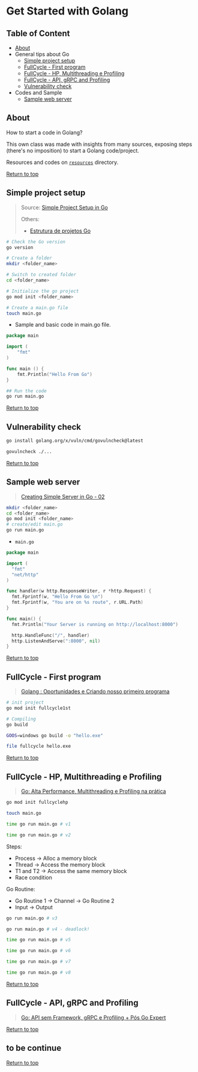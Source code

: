 # Get Started with Golang

## Table of Content

- [About](#about)
- General tips about Go
  - [Simple project setup](#simple-project-setup)
  - [FullCycle - First program](#fullcycle---first-program)
  - [FullCycle - HP, Multithreading e Profiling](#fullcycle---hp-multithreading-e-profiling)
  - [FullCycle - API, gRPC and Profiling](#fullcycle---api-grpc-and-profiling)
  - [Vulnerability check](#vulnerability-check)
- Codes and Sample
  - [Sample web server](#sample-web-server)

## About

How to start a code in Golang?

This own class was made with insights from many sources, exposing steps (there's no imposition) to start a Golang code/project.

Resources and codes on [`resources`](./resources/) directory.

[Return to top](#get-started-with-golang)

## Simple project setup

> Source: [Simple Project Setup in Go](https://dev.to/anuragaffection/simple-project-setup-in-go-43en)
>
> Others:
>
> - [Estrutura de projetos Go](https://dev.to/erick_tmr/estrutura-de-projetos-go-4o7l)

```sh
# Check the Go version
go version 

# Create a folder
mkdir <folder_name>

# Switch to created folder
cd <folder_name>

# Initialize the go project
go mod init <folder_name>

# Create a main.go file
touch main.go
```

- Sample and basic code in main.go file.

```go
package main 

import (
    "fmt"
)

func main () {
    fmt.Println("Hello From Go")
}
```

```sh
## Run the code
go run main.go 
```

[Return to top](#get-started-with-golang)

## Vulnerability check

```sh
go install golang.org/x/vuln/cmd/govulncheck@latest

govulncheck ./...
```

[Return to top](#get-started-with-golang)

## Sample web server

> [Creating Simple Server in Go - 02](https://dev.to/anuragaffection/creating-simple-server-in-go-53b5)

```sh
mkdir <folder_name>
cd <folder_name>
go mod init <folder_name>
# create/edit main.go
go run main.go
```

- `main.go`

```go
package main

import (
  "fmt"
  "net/http"
)

func handler(w http.ResponseWriter, r *http.Request) {
  fmt.Fprintf(w, "Hello From Go \n")
  fmt.Fprintf(w, "You are on %s route", r.URL.Path)
}

func main() {
  fmt.Println("Your Server is running on http://localhost:8000")

  http.HandleFunc("/", handler)
  http.ListenAndServe(":8000", nil)
}
```

[Return to top](#get-started-with-golang)

## FullCycle - First program

> [Golang : Oportunidades e Criando nosso primeiro programa](https://www.youtube.com/watch?v=TGnyHDPe3sA)

```sh
# init project
go mod init fullcycle1st

# Compiling
go build 

GOOS=windows go build -o "hello.exe"

file fullcycle hello.exe
```

[Return to top](#get-started-with-golang)

## FullCycle - HP, Multithreading e Profiling

> [Go: Alta Performance, Multithreading e Profiling na prática](https://www.youtube.com/watch?v=Yk_dp-X7c6s)

```sh
go mod init fullcyclehp

touch main.go

time go run main.go # v1

time go run main.go # v2
```

Steps:

- Process -> Alloc a memory block
- Thread -> Access the memory block
- T1 and T2 -> Access the same memory block
- Race condition

Go Routine:

- Go Routine 1 -> Channel -> Go Routine 2
- Input -> Output

```sh
go run main.go # v3

go run main.go # v4 - deadlock!

time go run main.go # v5

time go run main.go # v6

time go run main.go # v7

time go run main.go # v8
```

[Return to top](#get-started-with-golang)

## FullCycle - API, gRPC and Profiling

> [Go: API sem Framework, gRPC e Profiling + Pós Go Expert](https://www.youtube.com/watch?v=4w1pXqJMoA0)

[Return to top](#get-started-with-golang)

## to be continue

[Return to top](#get-started-with-golang)
